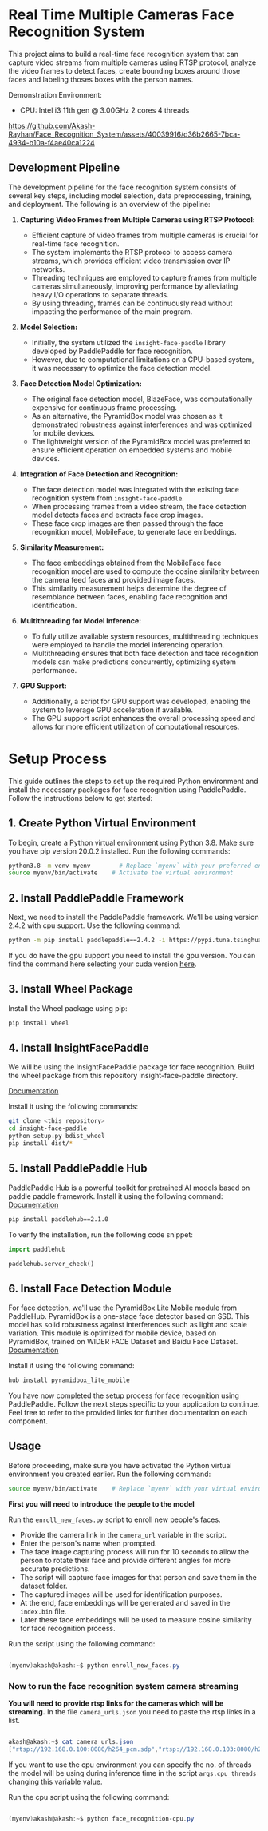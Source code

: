 # Real Time Multiple Cameras Face Recognition System 
This project aims to build a real-time face recognition system that can capture video streams from multiple cameras using RTSP protocol, analyze the video frames to detect faces, create bounding boxes around those faces and labeling thoses boxes with the person names.

Demonstration Environment:
- CPU: Intel i3 11th gen @ 3.00GHz 2 cores 4 threads

https://github.com/Akash-Rayhan/Face_Recognition_System/assets/40039916/d36b2665-7bca-4934-b10a-f4ae40ca1224

## Development Pipeline

The development pipeline for the face recognition system consists of several key steps, including model selection, data preprocessing, training, and deployment. The following is an overview of the pipeline:

1. **Capturing Video Frames from Multiple Cameras using RTSP Protocol:**
   - Efficient capture of video frames from multiple cameras is crucial for real-time face recognition.
   - The system implements the RTSP protocol to access camera streams, which provides efficient video transmission over IP networks.
   - Threading techniques are employed to capture frames from multiple cameras simultaneously, improving performance by alleviating heavy I/O operations to separate threads.
   - By using threading, frames can be continuously read without impacting the performance of the main program.


2. **Model Selection:**
   - Initially, the system utilized the `insight-face-paddle` library developed by PaddlePaddle for face recognition.
   - However, due to computational limitations on a CPU-based system, it was necessary to optimize the face detection model.

3. **Face Detection Model Optimization:**
   - The original face detection model, BlazeFace, was computationally expensive for continuous frame processing.
   - As an alternative, the PyramidBox model was chosen as it demonstrated robustness against interferences and was optimized for mobile devices.
   - The lightweight version of the PyramidBox model was preferred to ensure efficient operation on embedded systems and mobile devices.

4. **Integration of Face Detection and Recognition:**
   - The face detection model was integrated with the existing face recognition system from `insight-face-paddle`.
   - When processing frames from a video stream, the face detection model detects faces and extracts face crop images.
   - These face crop images are then passed through the face recognition model, MobileFace, to generate face embeddings.

5. **Similarity Measurement:**
   - The face embeddings obtained from the MobileFace face recognition model are used to compute the cosine similarity between the camera feed faces and provided image faces.
   - This similarity measurement helps determine the degree of resemblance between faces, enabling face recognition and identification.

6. **Multithreading for Model Inference:**
   - To fully utilize available system resources, multithreading techniques were employed to handle the model inferencing operation.
   - Multithreading ensures that both face detection and face recognition models can make predictions concurrently, optimizing system performance.

7. **GPU Support:**
   - Additionally, a script for GPU support was developed, enabling the system to leverage GPU acceleration if available.
   - The GPU support script enhances the overall processing speed and allows for more efficient utilization of computational resources.


# Setup Process

This guide outlines the steps to set up the required Python environment and install the necessary packages for face recognition using PaddlePaddle. Follow the instructions below to get started:

## 1. Create Python Virtual Environment

To begin, create a Python virtual environment using Python 3.8. Make sure you have pip version 20.0.2 installed. Run the following commands:

```bash
python3.8 -m venv myenv        # Replace `myenv` with your preferred environment name
source myenv/bin/activate    # Activate the virtual environment
```

## 2. Install PaddlePaddle Framework

Next, we need to install the PaddlePaddle framework. We'll be using version 2.4.2 with cpu support. Use the following command:

```bash
python -m pip install paddlepaddle==2.4.2 -i https://pypi.tuna.tsinghua.edu.cn/simple
```
If you do have the gpu support you need to install the gpu version. You can find the command here selecting your cuda version
 [here](https://www.paddlepaddle.org.cn/install/quick?docurl=/documentation/docs/zh/install/pip/linux-pip.html).

## 3. Install Wheel Package

Install the Wheel package using pip:

```bash
pip install wheel
```

## 4. Install InsightFacePaddle

We will be using the InsightFacePaddle package for face recognition. Build the wheel package from this repository insight-face-paddle directory.

[Documentation](https://github.com/littletomatodonkey/insight-face-paddle)

Install it using the following commands:

```bash
git clone <this repository>
cd insight-face-paddle
python setup.py bdist_wheel
pip install dist/*
```


## 5. Install PaddlePaddle Hub

PaddlePaddle Hub is a powerful toolkit for pretrained AI models based on paddle paddle framework. Install it using the following command:
[Documentation](https://paddlehub.readthedocs.io/en/release-v2.1/get_start/installation.html)

```bash
pip install paddlehub==2.1.0
```

To verify the installation, run the following code snippet:

```python
import paddlehub

paddlehub.server_check()
```

## 6. Install Face Detection Module

For face detection, we'll use the PyramidBox Lite Mobile module from PaddleHub. PyramidBox is a one-stage face detector based on SSD. 
This model has solid robustness against interferences such as light and scale variation. This module is optimized for mobile device, based on PyramidBox, trained on WIDER FACE Dataset and Baidu Face Dataset.
[Documentation](https://github.com/PaddlePaddle/PaddleHub/blob/develop/modules/image/face_detection/pyramidbox_lite_mobile/README_en.md)

Install it using the following command:

```bash
hub install pyramidbox_lite_mobile
```


You have now completed the setup process for face recognition using PaddlePaddle. Follow the next steps specific to your application to continue. Feel free to refer to the provided links for further documentation on each component.

## Usage 


Before proceeding, make sure you have activated the Python virtual environment you created earlier. Run the following command:

```bash
source myenv/bin/activate    # Replace `myenv` with your virtual environment name
```

**First you will need to introduce the people to the model**

Run the `enroll_new_faces.py` script to enroll new people's faces.

   - Provide the camera link in the `camera_url` variable in the script.
   - Enter the person's name when prompted.
   - The face image capturing process will run for 10 seconds to allow the person to rotate their face and provide different angles for more accurate predictions.
   - The script will capture face images for that person and save them in the dataset folder.
   - The captured images will be used for identification purposes.
   - At the end, face embeddings will be generated and saved in the `index.bin` file.
   - Later these face embeddings will be used to measure cosine similarity for face recognition process.

Run the script using the following command:
```powershell

(myenv)akash@akash:~$ python enroll_new_faces.py

```

### Now to run the face recognition system camera streaming

**You will need to provide rtsp links for the cameras which will be streaming.**
In the file `camera_urls.json` you need to paste the rtsp links in a list.
```powershell

akash@akash:~$ cat camera_urls.json
["rtsp://192.168.0.100:8080/h264_pcm.sdp","rtsp://192.168.0.103:8080/h264_pcm.sdp"]

```
If you want to use the cpu environment you can specify the no. of threads the model will be using during inference time in the script `args.cpu_threads` changing this variable value.

Run the cpu script using the following command:
```powershell

(myenv)akash@akash:~$ python face_recognition-cpu.py

```
